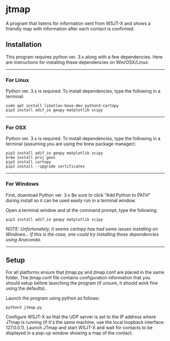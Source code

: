 # jtmap
A program that listens for information sent from WSJT-X and shows a friendly map with information after each contact is confirmed.

## Installation
This program requires python ver. 3.x along with a few dependencies. 
Here are instructions for installing these dependencies on Win/OSX/Linux:

---
### For Linux

Python ver. 3.x is required. To install dependencies, 
type the following in a terminal:

```
sudo apt install libatlas-base-dev python3-cartopy
pip3 install adif_io geopy matplotlib scipy
```

---
### For OSX

Python ver. 3.x is required. To install dependencies, type the following 
in a terminal (assuming you are using the brew package manager):

```
pip3 install adif_io geopy matplotlib scipy
brew install proj geos
pip3 install cartopy
pip3 install --upgrade certificates
```

---
### For Windows

First, download Python ver. 3.x
Be sure to click "Add Python to PATH" during install so it can be
used easily run in a terminal window.

Open a terminal window and at the command prompt, type the following:

`pip3 install adif_io geopy matplotlib scipy`

*NOTE: Unfortunately, it seems cartopy has had some issues installing on Windows...
If this is the case, one could try installing these dependencies using Anaconda.*

---

## Setup

For all platforms ensure that jtmap.py and jtmap.conf are placed in the same folder.
The jtmap.conf file contains configuration information that you should setup before
launching the program (if unsure, it should work fine using the defaults).

Launch the program using python as 
follows:

`python3 jtmap.py`

Configure WSJT-X so that the UDP server is set to the IP address where JTmap
is running (if it's the same machine, use the local loopback interface: 127.0.0.1).
Launch JTmap and start WSJT-X and wait for contacts to be displayed in a pop-up
window showing a map of the contact.
